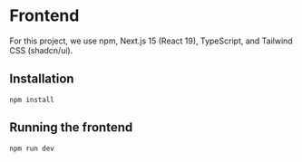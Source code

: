 # Frontend

For this project, we use npm, Next.js 15 (React 19), TypeScript, and Tailwind CSS (shadcn/ui).

## Installation
```
npm install
```

## Running the frontend
```
npm run dev
```
